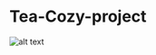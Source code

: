 # Tea-Cozy-project
![alt text](https://content.codecademy.com/courses/freelance-1/unit-4/img-tea-cozy-redline.jpg)

